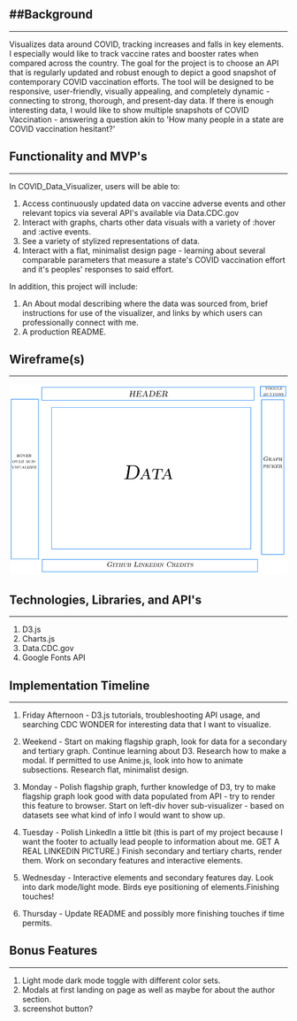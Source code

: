 ##Background
---
---
Visualizes data around COVID, tracking increases and falls in key elements. I especially would like to track vaccine rates and booster rates when compared across the country. The goal for the project is to choose an API that is regularly updated and robust enough to depict a good snapshot of contemporary COVID vaccination efforts. The tool will be designed to be responsive, user-friendly, visually appealing, and completely dynamic - connecting to strong, thorough, and present-day data. If there is enough interesting data, I would like to show multiple snapshots of COVID Vaccination - answering a question akin to 'How many people in a state are COVID vaccination hesitant?'


Functionality and MVP's
---
---

In COVID_Data_Visualizer, users will be able to:

1) Access continuously updated data on vaccine adverse events and other relevant topics via several API's available via Data.CDC.gov
2) Interact with graphs, charts other data visuals with a variety of :hover and :active events.
3) See a variety of stylized representations of data.
4) Interact with a flat, minimalist design page - learning about several comparable parameters that measure a state's COVID vaccination effort and it's peoples' responses to said effort.

In addition, this project will include:

1) An About modal describing where the data was sourced from, brief instructions for use of the visualizer, and links by which users can professionally connect with me.
2) A production README.


Wireframe(s)
---
---

![Getting Started](Covid_Data_Visualizer_Mockup.png)

Technologies, Libraries, and API's
---
---

1) D3.js
2) Charts.js
3) Data.CDC.gov
4) Google Fonts API

Implementation Timeline
---
---

1) Friday Afternoon - D3.js tutorials, troubleshooting API usage, and searching CDC WONDER for interesting data that I want to visualize.

2) Weekend - Start on making flagship graph, look for data for a secondary and tertiary graph. Continue learning about D3. Research how to make a modal. If permitted to use Anime.js, look into how to animate subsections. Research flat, minimalist design.

3) Monday - Polish flagship graph, further knowledge of D3, try to make flagship graph look good with data populated from API - try to render this feature to browser. Start on left-div hover sub-visualizer - based on datasets see what kind of info I would want to show up.

4) Tuesday - Polish LinkedIn a little bit (this is part of my project because I want the footer to actually lead people to information about me. GET A REAL LINKEDIN PICTURE.) Finish secondary and tertiary charts, render them. Work on secondary features and interactive elements.

5) Wednesday - Interactive elements and secondary features day. Look into dark mode/light mode. Birds eye positioning of elements.Finishing touches!

6) Thursday - Update README and possibly more finishing touches if time permits.


Bonus Features
---
---

1) Light mode dark mode toggle with different color sets.
2) Modals at first landing on page as well as maybe for about the author section.
3) screenshot button?